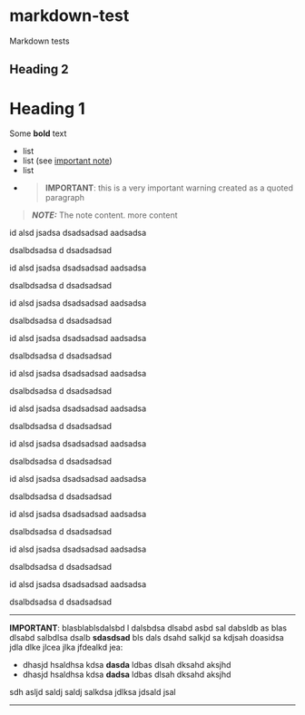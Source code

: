 # markdown-test
Markdown tests
<div id="test1" markdown="1">

## Heading 2

# Heading 1

Some **bold** text

* list
* list (see [important note](#sdas-note))
* list
* > **IMPORTANT**: this is a very important warning
  > created as a quoted paragraph

</div>

> **_NOTE:_**  The note content.
> more content

id alsd jsadsa
dsadsadsad aadsadsa

dsalbdsadsa
d
dsadsadsad

id alsd jsadsa
dsadsadsad aadsadsa

dsalbdsadsa
d
dsadsadsad

id alsd jsadsa
dsadsadsad aadsadsa

dsalbdsadsa
d
dsadsadsad

id alsd jsadsa
dsadsadsad aadsadsa

dsalbdsadsa
d
dsadsadsad

id alsd jsadsa
dsadsadsad aadsadsa

dsalbdsadsa
d
dsadsadsad

id alsd jsadsa
dsadsadsad aadsadsa

dsalbdsadsa
d
dsadsadsad

id alsd jsadsa
dsadsadsad aadsadsa

dsalbdsadsa
d
dsadsadsad

id alsd jsadsa
dsadsadsad aadsadsa

dsalbdsadsa
d
dsadsadsad

id alsd jsadsa
dsadsadsad aadsadsa

dsalbdsadsa
d
dsadsadsad

id alsd jsadsa
dsadsadsad aadsadsa

dsalbdsadsa
d
dsadsadsad

id alsd jsadsa
dsadsadsad aadsadsa

dsalbdsadsa
d
dsadsadsad


<a name="sdas-note"></a>

---
 **IMPORTANT**: blasblablsdalsbd l dalsbdsa dlsabd asbd sal dabsldb as
 blas dlsabd salbdlsa dsalb **sdasdsad** bls dals dsahd salkjd sa
 kdjsah doasidsa jdla dlke jlcea jlka jfdealkd jea:

* dhasjd hsaldhsa kdsa **dasda** ldbas dlsah dksahd aksjhd
* dhasjd hsaldhsa kdsa **dadsa** ldbas dlsah dksahd aksjhd

sdh asljd saldj saldj salkdsa jdlksa jdsald jsal

 ---
